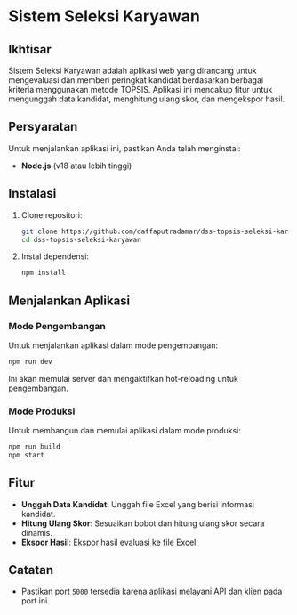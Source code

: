 # Sistem Seleksi Karyawan

## Ikhtisar

Sistem Seleksi Karyawan adalah aplikasi web yang dirancang untuk mengevaluasi dan memberi peringkat kandidat berdasarkan berbagai kriteria menggunakan metode TOPSIS. Aplikasi ini mencakup fitur untuk mengunggah data kandidat, menghitung ulang skor, dan mengekspor hasil.

## Persyaratan

Untuk menjalankan aplikasi ini, pastikan Anda telah menginstal:

- **Node.js** (v18 atau lebih tinggi)

## Instalasi

1. Clone repositori:

   ```bash
   git clone https://github.com/daffaputradamar/dss-topsis-seleksi-karyawan
   cd dss-topsis-seleksi-karyawan
   ```

2. Instal dependensi:

   ```bash
   npm install
   ```

## Menjalankan Aplikasi

### Mode Pengembangan

Untuk menjalankan aplikasi dalam mode pengembangan:

```bash
npm run dev
```

Ini akan memulai server dan mengaktifkan hot-reloading untuk pengembangan.

### Mode Produksi

Untuk membangun dan memulai aplikasi dalam mode produksi:

```bash
npm run build
npm start
```

## Fitur

- **Unggah Data Kandidat**: Unggah file Excel yang berisi informasi kandidat.
- **Hitung Ulang Skor**: Sesuaikan bobot dan hitung ulang skor secara dinamis.
- **Ekspor Hasil**: Ekspor hasil evaluasi ke file Excel.

## Catatan

- Pastikan port `5000` tersedia karena aplikasi melayani API dan klien pada port ini.
